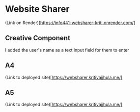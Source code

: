 # Website Sharer

(Link on Render)[https://info441-websharer-kriti.onrender.com/]

## Creative Component
I added the user's name as a text input field for them to enter

## A4

(Link to deployed site)[https://websharer.kritivajjhula.me/]


## A5

(Link to deployed site)[https://websharer.kritivajjhula.me/]

